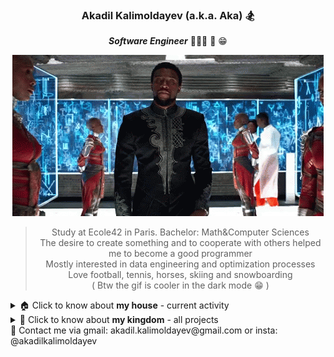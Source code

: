 <div align="center">

### Akadil Kalimoldayev (a.k.a. Aka) 🏂

***Software Engineer*** 👨🏼‍🏫 📝 😁 
  
![BlackPanther](https://github.com/Akadil/Akadil/blob/main/t-challa-black-panther.gif)
  
> Study at Ecole42 in Paris. Bachelor: Math&Computer Sciences \
> The desire to create something and to cooperate with others helped me to become a good programmer \
> Mostly interested in data engineering and optimization processes  \
> Love football, tennis, horses, skiing and snowboarding \
> ( Btw the gif is cooler in the dark mode 😁 )

<div align="left">
<details>
<summary> 🏠 Click to know about <b>my house</b> - current activity </summary>
    
- 🖌 Working on [FdF project](https://github.com/Akadil/42project_fdf) (recreate the landscape)
- 🧠 Solving the [Leetcode](https://github.com/Akadil/leetcode) problems: 2 hard, 16 medium, 23 easy
- 🇫🇷 Learning French language (Actually not, I am being super lazy)

</details>
  
<details>
<summary> 🏰 Click to know about <b>my kingdom</b> - all projects </summary>

- 🗼 42 projects [Link](https://github.com/Akadil/42Projects) 

</div>
</details>

<div align="left">
📩 Contact me via gmail: akadil.kalimoldayev@gmail.com or insta: @akadilkalimoldayev
</div>
